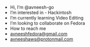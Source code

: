 - Hi, I’m @avneesh-go
- I’m interested in - Hackintosh
- I’m currently learning Video Editing
- I’m looking to collaborate on Fedora
- How to reach me 
- avneeshfedora@gmail.com
- avneeshaws@protonmail.com
<!---
avneesh-go/avneesh-go is a ✨ special ✨ repository because its `README.md` (this file) appears on your GitHub profile.
You can click the Preview link to take a look at your changes.
--->
